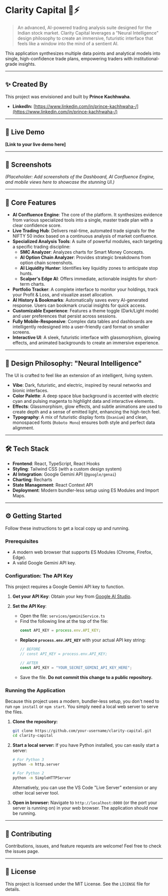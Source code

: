 
# Clarity Capital 🧠⚡

> An advanced, AI-powered trading analysis suite designed for the Indian stock market. Clarity Capital leverages a "Neural Intelligence" design philosophy to create an immersive, futuristic interface that feels like a window into the mind of a sentient AI.

This application synthesizes multiple data points and analytical models into single, high-confidence trade plans, empowering traders with institutional-grade insights.

---

## ✨ Created By

This project was envisioned and built by **Prince Kachhwaha**.

- **LinkedIn:** [https://www.linkedin.com/in/prince-kachhwaha-/](https://www.linkedin.com/in/prince-kachhwaha-/)

---

## 🚀 Live Demo

**[Link to your live demo here]**

---

## 📸 Screenshots

*(Placeholder: Add screenshots of the Dashboard, AI Confluence Engine, and mobile views here to showcase the stunning UI.)*

---

## 🌟 Core Features

- **AI Confluence Engine**: The core of the platform. It synthesizes evidence from various specialized tools into a single, master trade plan with a clear confidence score.
- **Live Trading Hub**: Delivers real-time, automated trade signals for the NIFTY 50 index based on a continuous analysis of market confluence.
- **Specialized Analysis Tools**: A suite of powerful modules, each targeting a specific trading discipline:
  - **SMC Analyzer**: Analyzes charts for Smart Money Concepts.
  - **AI Option Chain Analyzer**: Provides strategic breakdowns from option chain screenshots.
  - **AI Liquidity Hunter**: Identifies key liquidity zones to anticipate stop hunts.
  - **Scalper's Edge AI**: Offers immediate, actionable insights for short-term charts.
- **Portfolio Tracker**: A complete interface to monitor your holdings, track your Profit & Loss, and visualize asset allocation.
- **AI History & Bookmarks**: Automatically saves every AI-generated response. Users can bookmark crucial insights for quick access.
- **Customizable Experience**: Features a theme toggle (Dark/Light mode) and user preferences that persist across sessions.
- **Fully Mobile-Responsive**: Complex data tables and dashboards are intelligently redesigned into a user-friendly card format on smaller screens.
- **Interactive UI**: A sleek, futuristic interface with glassmorphism, glowing effects, and animated backgrounds to create an immersive experience.

---

## 🎨 Design Philosophy: "Neural Intelligence"

The UI is crafted to feel like an extension of an intelligent, living system.

- **Vibe**: Dark, futuristic, and electric, inspired by neural networks and bionic interfaces.
- **Color Palette**: A deep space blue background is accented with electric cyan and pulsing magenta to highlight data and interactive elements.
- **Effects**: Glassmorphism, glow effects, and subtle animations are used to create depth and a sense of emitted light, enhancing the high-tech feel.
- **Typography**: A mix of futuristic display fonts (`Oxanium`) and clean, monospaced fonts (`Roboto Mono`) ensures both style and perfect data alignment.

---

## 🛠️ Tech Stack

- **Frontend**: React, TypeScript, React Hooks
- **Styling**: Tailwind CSS (with a custom design system)
- **AI Integration**: Google Gemini API (`@google/genai`)
- **Charting**: Recharts
- **State Management**: React Context API
- **Deployment**: Modern bundler-less setup using ES Modules and Import Maps.

---

## ⚙️ Getting Started

Follow these instructions to get a local copy up and running.

### Prerequisites

- A modern web browser that supports ES Modules (Chrome, Firefox, Edge).
- A valid Google Gemini API key.

### Configuration: The API Key

This project requires a Google Gemini API key to function.

1.  **Get your API Key**: Obtain your key from [Google AI Studio](https://aistudio.google.com/app/apikey).

2.  **Set the API Key**:
    - Open the file: `services/geminiService.ts`
    - Find the following line at the top of the file:
      ```typescript
      const API_KEY = process.env.API_KEY;
      ```
    - **Replace `process.env.API_KEY`** with your actual API key string:
      ```typescript
      // BEFORE
      // const API_KEY = process.env.API_KEY;

      // AFTER
      const API_KEY = "YOUR_SECRET_GEMINI_API_KEY_HERE";
      ```
    - Save the file. **Do not commit this change to a public repository.**

### Running the Application

Because this project uses a modern, bundler-less setup, you don't need to run `npm install` or `npm start`. You simply need a local web server to serve the files.

1.  **Clone the repository:**
    ```sh
    git clone https://github.com/your-username/clarity-capital.git
    cd clarity-capital
    ```

2.  **Start a local server:**
    If you have Python installed, you can easily start a server:
    ```sh
    # For Python 3
    python -m http.server

    # For Python 2
    python -m SimpleHTTPServer
    ```
    Alternatively, you can use the VS Code "Live Server" extension or any other local server tool.

3.  **Open in browser:**
    Navigate to `http://localhost:8000` (or the port your server is running on) in your web browser. The application should now be running.

---

## 🤝 Contributing

Contributions, issues, and feature requests are welcome! Feel free to check the issues page.

---

## 📄 License

This project is licensed under the MIT License. See the `LICENSE` file for details.
